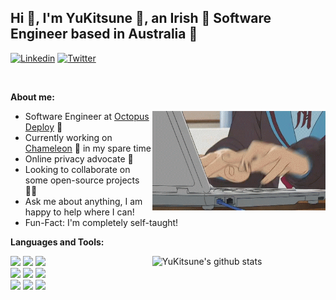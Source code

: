 <!-- 
    You bet your ass i borrowed this off of some other repo!
    Here it is: https://github.com/kautukkundan/Awesome-Profile-README-templates/blob/master/elaborate/onimur.md
-->

## Hi 👋, I'm YuKitsune 🦊, an Irish 🍺 Software Engineer based in Australia 🦘

[![Linkedin](https://img.shields.io/badge/-LinkedIn-blue?style=flat&logo=Linkedin&logoColor=white)](https://www.linkedin.com/in/eoinmoth/)
[![Twitter](https://img.shields.io/badge/-Twitter-blue?style=flat&color=489fea&logo=Twitter&logoColor=white)](https://www.twitter.com/YuKitsune256/)

&nbsp;

**About me:**

<!-- Any image aligned to the right. Beware the width -->
<img width="55%" align="right" alt="GitHub" src="https://raw.githubusercontent.com/YuKitsune/YuKitsune/master/assets/Yuki.gif" />

- Software Engineer at [Octopus Deploy](https://octopus.com) 🐙
- Currently working on [Chameleon](https://github.com/YuKitsune/Chameleon) 🦎 in my spare time
- Online privacy advocate 🔐
- Looking to collaborate on some open-source projects 🧑‍💻
- Ask me about anything, I am happy to help where I can!
- Fun-Fact: I'm completely self-taught!

**Languages and Tools:** 

<!-- Your github readme stats
You can use this api: https://github.com/anuraghazra/github-readme-stats
TODO: I wonder if we can change the style depending on the GitHub theme (light/dark)
-->
<p>
  <a href="https://github.com/YuKitsune/">
    <img width="55%" align="right" alt="YuKitsune's github stats" src="https://github-readme-stats.vercel.app/api?username=YuKitsune&include_icons=true&include_all_commits=true&hide_border=true&theme=dark" />
  </a>
  
  <!-- Your languages and tools. Be careful with the alignment. 
  You can use this sites to get logos: https://www.vectorlogo.zone or https://simpleicons.org/
  -->
  <code><img width="10%" src="https://www.vectorlogo.zone/logos/dotnet/dotnet-ar21.svg"></code>
  <code><img width="10%" src="https://www.vectorlogo.zone/logos/typescriptlang/typescriptlang-ar21.svg"></code>
  <code><img width="10%" src="https://www.vectorlogo.zone/logos/golang/golang-ar21.svg"></code>
  <br />
  <code><img width="10%" src="https://www.vectorlogo.zone/logos/nodejs/nodejs-ar21.svg"></code>
  <code><img width="10%" src="https://www.vectorlogo.zone/logos/reactjs/reactjs-ar21.svg"></code>
  <code><img width="10%" src="https://www.vectorlogo.zone/logos/postgresql/postgresql-ar21.svg"></code>
  <br />
  <code><img width="10%" src="https://www.vectorlogo.zone/logos/redis/redis-ar21.svg"></code>
  <code><img width="10%" src="https://www.vectorlogo.zone/logos/docker/docker-ar21.svg"></code>
  <code><img width="10%" src="https://www.vectorlogo.zone/logos/kubernetes/kubernetes-ar21.svg"></code>
</p>

<!--
## Support me
    Your support, if you have it 
    I created these images, feel free to use them.
<p align="center">
  <a href="https://www.patreon.com/YuKitsune" target="_blank">
    <img width="18%" alt="Check my Patreon" src="https://raw.githubusercontent.com/YuKitsune/.github/master/.resources/support-patreon.png"/>
  </a>
  <a href="https://www.paypal.com/cgi-bin/webscr?cmd=_donations&business=YUTBBKXR2XCPJ" target="_blank">
      <img width="18%" alt="Donate with Paypal" src="https://raw.githubusercontent.com/YuKitsune/.github/master/.resources/support-paypal.png"/>
  </a>
  <a href="https://www.buymeacoffee.com/YuKitsune" target="_blank">
      <img width="18%" alt="Buy me a coffee" src="https://raw.githubusercontent.com/YuKitsune/.github/master/.resources/support-buy-coffee.png"/>
  </a>
</p>
-->

